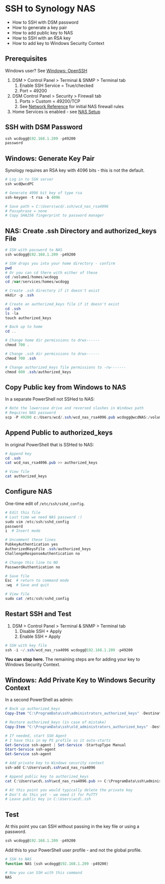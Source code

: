 # SSH to Synology NAS

* How to SSH with DSM password
* How to generate a key pair
* How to add public key to NAS
* How to SSH with an RSA key
* How to add key to Windows Security Context


## Prerequisites

Windows user? See [Windows: OpenSSH](https://github.com/wcDogg/windows/blob/main/openSSH.md)

1. DSM > Control Panel > Terminal & SNMP > Terminal tab
   1. Enable SSH Service = True/checked
   2. Port = 49200
2. DSM Control Panel > Security > Firewall tab
   1. Ports > Custom = 49200/TCP
   2. See [Network Reference](network.md) for initial NAS firewall rules
3. Home Services is enabled - see [NAS Setup](nas-setup.md)


## SSH with DSM Password

```powershell
ssh wcdogg@192.168.1.209 -p49200 
password
```

## Windows: Generate Key Pair

Synology requires an RSA key with 4096 bits - this is not the default.

```powershell
# Log in to SSH server
ssh wcd@wcdPC

# Generate 4096 bit key of type rsa
ssh-keygen -t rsa -b 4096

# Save path = C:\Users\wcd/.ssh/wcd_nas_rsa4096
# Passphrase = none
# Copy SHA256 fingerprint to password manager
```

## NAS: Create .ssh Directory and authorized_keys File

```powershell
# SSH with password to NAS
ssh wcdogg@192.168.1.209 -p49200

# SSH drops you into your home directory - confirm
pwd
# Or you can cd there with either of these
cd /volume1/homes/wcdogg
cd /var/services/homes/wcdogg

# Create .ssh directory if it doesn't exist
mkdir -p .ssh

# Create an authorized_keys file if it doesn't exist
cd .ssh
ls -la
touch authorized_keys

# Back up to home
cd ..

# Change home dir permissions to drwx------
chmod 700 .

# Change .ssh dir permissions to drwx------
chmod 700 .ssh

# Change authorized_keys file permissions to -rw-------
chmod 600 .ssh/authorized_keys
```

## Copy Public key from Windows to NAS

In a separate PowerShell not SSHed to NAS: 

```powershell
# Note the lowercase drive and reversed slashes in Windows path
# Requires NAS password
scp -P 49200 c:/Users/wcd/.ssh/wcd_nas_rsa4096.pub wcdogg@wcdNAS:/volume1/homes/wcdogg/.ssh/
```

## Append Public to authorized_keys

In original PowerShell that is SSHed to NAS: 

```powershell
# Append key
cd .ssh
cat wcd_nas_rsa4096.pub >> authorized_keys

# View file
cat authorized_keys
```

## Configure NAS

One-time edit of `/etc/ssh/sshd_config`. 

```powershell
# Edit this file
# Last time we need NAS password :)
sudo vim /etc/ssh/sshd_config
password
i  # Insert mode

# Uncomment these lines
PubkeyAuthentication yes
AuthorizedKeysFile .ssh/authorized_keys
ChallengeResponseAuthentication no

# Change this line to NO
PasswordAuthentication no

# Save file
Esc  # return to command mode
:wq  # Save and quit

# View file
sudo cat /etc/ssh/sshd_config
```

## Restart SSH and Test

1. DSM > Control Panel > Terminal & SNMP > Terminal tab
   1. Disable SSH + Apply 
   2. Enable SSH + Apply

```powershell
# SSH with key file
ssh -i ~/.ssh/wcd_nas_rsa4096 wcdogg@192.168.1.209 -p49200
```

**You can stop here.** The remaining steps are for adding your key to Windows Security Context.


## Windows: Add Private Key to Windows Security Context

In a second PowerShell as admin:

```powershell
# Back up authorized_keys
Copy-Item "C:\ProgramData\ssh\administrators_authorized_keys" -Destination "C:\ProgramData\ssh\old_administrators_authorized_keys"

# Restore authorized_keys (in case of mistake)
Copy-Item "C:\ProgramData\ssh\old_administrators_authorized_keys" -Destination "C:\ProgramData\ssh\administrators_authorized_keys"

# If needed, start SSH Agent
# I have this in my PS profile so it auto-starts
Get-Service ssh-agent | Set-Service -StartupType Manual
Start-Service ssh-agent
Get-Service ssh-agent

# Add private key to Windows security context
ssh-add C:\Users\wcd\.ssh\wcd_nas_rsa4096

# Append public key to authorized_keys
cat C:\Users\wcd\.ssh\wcd_nas_rsa4096.pub >> C:\ProgramData\ssh\administrators_authorized_keys

# At this point you would typically delete the private key
# Don't do this yet - we need it for PuTTY
# Leave public key in C:\Users\wcd\.ssh
```

## Test

At this point you can SSH without passing in the key file or using a password.

```powershell
ssh wcdogg@192.168.1.209 -p49200
```

Add this to your PowerShell user profile - and not the global profile.

```ps1
# SSH to NAS
function NAS {ssh wcdogg@192.168.1.209 -p49200}

# Now you can SSH with this command
NAS
```
